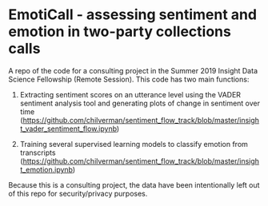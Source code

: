 # EmotiCall - assessing sentiment and emotion in two-party collections calls

A repo of the code for a consulting project in the Summer 2019 Insight Data Science Fellowship (Remote Session). This code has two main functions:

1. Extracting sentiment scores on an utterance level using the VADER sentiment analysis tool and generating plots of change in sentiment over time (https://github.com/chilverman/sentiment_flow_track/blob/master/insight_vader_sentiment_flow.ipynb)

2. Training several supervised learning models to classify emotion from transcripts (https://github.com/chilverman/sentiment_flow_track/blob/master/insight_emotion.ipynb)

Because this is a consulting project, the data have been intentionally left out of this repo for security/privacy purposes. 
